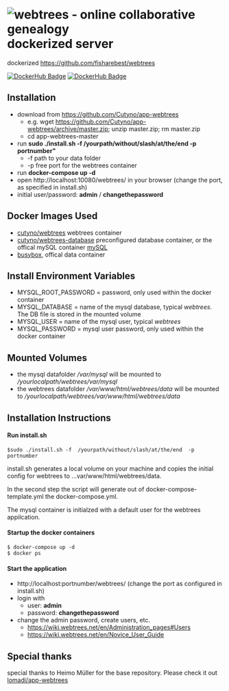 # ![webtrees - online collaborative genealogy](https://www.webtrees.net/templates/webtrees/images/webtrees.jpg) dockerized server

dockerized https://github.com/fisharebest/webtrees

[![DockerHub Badge](https://dockeri.co/image/cutyno/webtrees)](https://hub.docker.com/r/cutyno/webtrees)
[![DockerHub Badge](https://dockeri.co/image/cutyno/webtrees-database)](https://hub.docker.com/r/cutyno/webtrees-database/)

## Installation
* download from https://github.com/Cutyno/app-webtrees
  * e.g. wget https://github.com/Cutyno/app-webtrees/archive/master.zip; unzip master.zip; rm master.zip
  * cd app-webtrees-master
* run **sudo ./install.sh -f  /yourpath/without/slash/at/the/end  -p  portnumber"**
  * -f path to your data folder 
  * -p free port for the webtrees container
* run **docker-compose  up  -d** 
* open http://localhost:10080/webtrees/ in your browser (change the port, as specified in install.sh)
* initial user/password: **admin** / **changethepassword**

## Docker Images Used
 * [cutyno/webtrees](https://hub.docker.com/r/cutyno/webtrees/) webtrees container 
 * [cutyno/webtrees-database](https://hub.docker.com/r/cutyno/webtrees-database/) preconfigured database container, or the offical mySQL container [mySQL](https://hub.docker.com/_/mysql/)
 * [busybox](https://hub.docker.com/_/busybox/), offical data container
 
## Install Environment Variables
  * MYSQL_ROOT_PASSWORD = password, only used within the docker container
  * MYSQL_DATABASE = name of the mysql database, typical *webtrees*. The DB file is stored in the mounted volume
  * MYSQL_USER = name of the mysql user, typical *webtrees*
  * MYSQL_PASSWORD = mysql user password, only used within the docker container

## Mounted Volumes

* the mysql datafolder _/var/mysql_ will be mounted to _/yourlocalpath/webtrees/var/mysql_ 
* the webtrees datafolder _/var/www/html/webtrees/data_ will be mounted to _/yourlocalpath/webtrees/var/www/html/webtrees/data_ 


## Installation Instructions 

#### Run install.sh 

```
$sudo ./install.sh -f  /yourpath/without/slash/at/the/end  -p  portnumber
```

install.sh generates a local volume on your machine and copies the initial config for webtrees to ...var/www/html/webtrees/data. 

In the second step the script will generate out of docker-compose-template.yml the docker-compose.yml.

The mysql container is initialzed with a default user for the webtrees appilcation. 

#### Startup the docker containers 
```
$ docker-compose up -d
$ docker ps 
```


#### Start the application

* http://localhost:portnumber/webtrees/ (change the port as configured in install.sh)
* login with 
  * user: __admin__
  * password: __changethepassword__
 * change the admin password, create users, etc.
   * https://wiki.webtrees.net/en/Administration_pages#Users
   * https://wiki.webtrees.net/en/Novice_User_Guide
   
## Special thanks

special thanks to Heimo Müller for the base repository. Please check it out [lomadi/app-webtrees](https://github.com/lomadi/app-webtrees)
